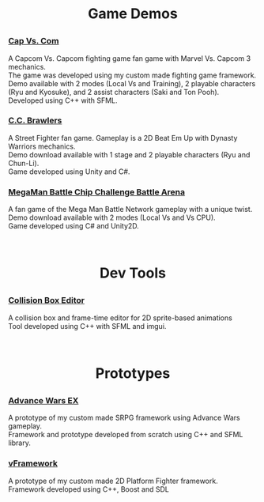 <h1><p align="center">Game Demos</p></h1>

<h3><a href="https://mvpet.github.io/Project-V/">Cap Vs. Com</a></h3>
<p>A Capcom Vs. Capcom fighting game fan game with Marvel Vs. Capcom 3 mechanics.<br>
The game was developed using my custom made fighting game framework.<br>
Demo available with 2 modes (Local Vs and Training), 2 playable characters (Ryu and Kyosuke), and 2 assist characters (Saki and Ton Pooh).<br>
Developed using C++ with SFML.</p>
      
<h3><a href="http://mvpet.github.io/ProjectWW/">C.C. Brawlers</a></h3>
<p>A Street Fighter fan game. Gameplay is a 2D Beat Em Up with Dynasty Warriors mechanics.<br>
Demo download available with 1 stage and 2 playable characters (Ryu and Chun-Li).<br>
Game developed using Unity and C#.</p>

<h3><a href="http://mvpet.github.io/MMBNNE/">MegaMan Battle Chip Challenge Battle Arena</a></h3>
<p>A fan game of the Mega Man Battle Network gameplay with a unique twist.<br>
Demo download available with 2 modes (Local Vs and Vs CPU).<br>
Game developed using C# and Unity2D.</p>
      
<br/><h1><p align="center">Dev Tools</p></h1>
        
<h3><a href="https://mvpet.github.io/Collision-Box-Editor/">Collision Box Editor</a></h3>
<p>A collision box and frame-time editor for 2D sprite-based animations<br>
Tool developed using C++ with SFML and imgui.</p>
        
<br/><h1><p align="center">Prototypes</p></h1>
        
<h3><a href="http://mvpet.github.io/FEXAW">Advance Wars EX</a></h3>
<p>A prototype of my custom made SRPG framework using Advance Wars gameplay.<br>
Framework and prototype developed from scratch using C++ and SFML library.</p>
        
<h3><a href="http://mvpet.github.io/Project-G.F.T/">vFramework</a></h3>
<p>A prototype of my custom made 2D Platform Fighter framework.<br>
Framework developed using C++, Boost and SDL</p>
      
      

